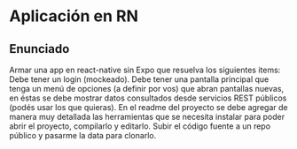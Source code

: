 # Aplicación en RN


## Enunciado

Armar una app en react-native sin Expo que resuelva los siguientes items:
Debe tener un login (mockeado).
Debe tener una pantalla principal que tenga un menú de opciones (a definir por vos) que abran pantallas nuevas, en éstas se debe mostrar datos consultados desde servicios REST públicos (podés usar los que quieras).
En el readme del proyecto se debe agregar de manera muy detallada las herramientas que se necesita instalar para poder abrir el proyecto, compilarlo y editarlo.
Subir el código fuente a un repo público y pasarme la data para clonarlo.
